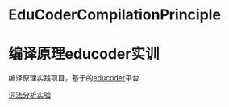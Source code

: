 # EduCoderCompilationPrinciple
# 编译原理educoder实训
编译原理实践项目，基于的[educoder](https://www.educoder.net/paths/190)平台

[词法分析实验](用LEX(FLEX)生成PL语言的词法分析器)